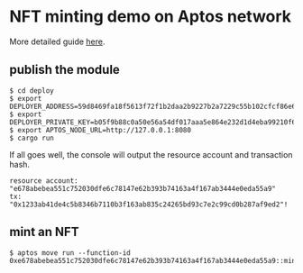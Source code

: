 # NFT minting demo on Aptos network

More detailed guide [here](https://imcoding.online/tutorials/how-to-publish-and-mint-nft-on-aptos).

## publish the module

```shell
$ cd deploy
$ export DEPLOYER_ADDRESS=59d8469fa18f5613f72f1b2daa2b9227b2a7229c55b102cfcf86e685b38d9515
$ export DEPLOYER_PRIVATE_KEY=b05f9b88c0a50e56a54df017aaa5e864e232d1d4eba99210f62331c8d99440ce
$ export APTOS_NODE_URL=http://127.0.0.1:8080
$ cargo run
```

If all goes well, the console will output the resource account and transaction hash.

```shell
resource account: "e678abebea551c752030dfe6c78147e62b393b74163a4f167ab3444e0eda55a9"
tx: "0x1233ab41de4c5b8346b7110b3f163ab835c24265bd93c7e2c99cd0b287af9ed2"!
```

## mint an NFT

```shell
$ aptos move run --function-id 0xe678abebea551c752030dfe6c78147e62b393b74163a4f167ab3444e0eda55a9::minting::mint_nft
```